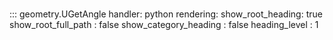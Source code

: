 # 
::: geometry.UGetAngle
    handler: python
    rendering:
      show_root_heading: true
      show_root_full_path : false
      show_category_heading : false
      heading_level : 1